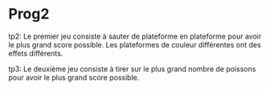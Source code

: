 # Prog2

tp2:
Le premier jeu consiste à sauter de plateforme en plateforme pour avoir le plus grand score possible.
Les plateformes de couleur différentes ont des effets différents.

tp3:
Le deuxième jeu consiste à tirer sur le plus grand nombre de poissons pour avoir le plus grand score possible.

 
